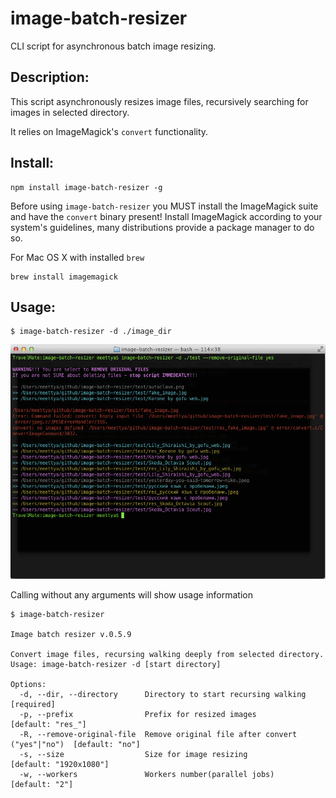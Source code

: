 # image-batch-resizer

CLI script for asynchronous batch image resizing.

## Description:

This script asynchronously resizes image files, recursively searching for images in selected directory.

It relies on ImageMagick's ``convert`` functionality.

## Install:

    npm install image-batch-resizer -g

Before using ``image-batch-resizer`` you MUST install the ImageMagick suite and have the ``convert`` binary present!
Install ImageMagick according to your system's guidelines, many distributions provide a package manager to do so.

For Mac OS X with installed ``brew`` 

    brew install imagemagick

## Usage:

    $ image-batch-resizer -d ./image_dir

![](http://github.com/Meettya/image-batch-resizer/raw/master/screenshot.png) 

Calling without any arguments will show usage information

    $ image-batch-resizer 

    Image batch resizer v.0.5.9

    Convert image files, recursing walking deeply from selected directory.
    Usage: image-batch-resizer -d [start directory]

    Options:
      -d, --dir, --directory      Directory to start recursing walking             [required]
      -p, --prefix                Prefix for resized images                        [default: "res_"]
      -R, --remove-original-file  Remove original file after convert ("yes"|"no")  [default: "no"]
      -s, --size                  Size for image resizing                          [default: "1920x1080"]
      -w, --workers               Workers number(parallel jobs)                    [default: "2"]



